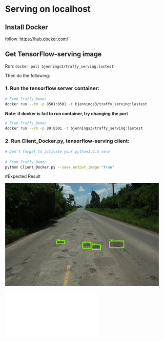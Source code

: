 # Serving on localhost

## Install Docker

follow: https://hub.docker.com/

## Get TensorFlow-serving image
Run: `docker pull bjennings3/traffy_serving:lastest`

Then do the following:

### 1. Run the tensorflow server container:
```bash
# From Traffy_Demo/
docker run --rm -p 8501:8501 -t bjennings3/traffy_serving:lastest 
```
**Note: if docker is fail to run container, try changing the port**
```bash
# From Traffy_Demo/
docker run --rm -p 80:8501 -t bjennings3/traffy_serving:lastest 
```

### 2. Run Client_Docker.py, tensorflow-serving client: 
```bash
# Don't forget to activate your python3.6.5 venv

# From Traffy_Demo/
python Client_Docker.py --save_output_image "True" 
```
#Expected Result

![Output image based on the inference results from the model](../Test_Result/pit29.jpeg) 

![Output json based on the inference results from the model](../Test_Result/pit29.json) 
